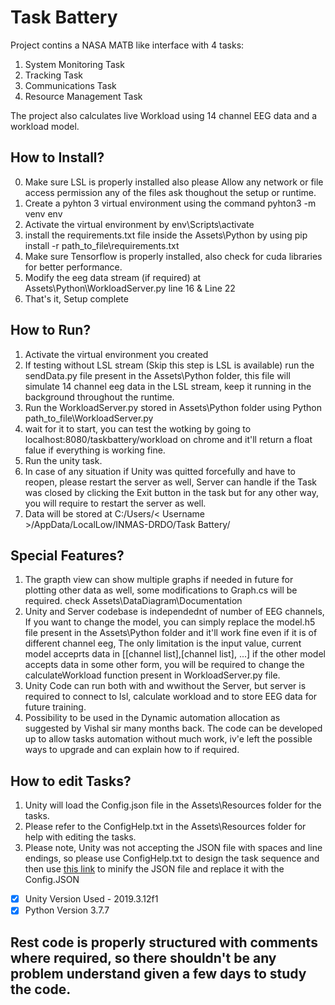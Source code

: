 # Task Battery
Project contins a NASA MATB like interface with 4 tasks:
1. System Monitoring Task
2. Tracking Task
3. Communications Task
4. Resource Management Task

The project also calculates live Workload using 14 channel EEG data and a workload model.

## How to Install?
0. Make sure LSL is properly installed also please Allow any network or file access permission any of the files ask thoughout the setup or runtime. 
1. Create a pyhton 3 virtual environment using the command pyhton3 -m venv env
2. Activate the virtual environment by env\Scripts\activate
3. install the requirements.txt file inside the Assets\Python by using pip install -r path_to_file\requirements.txt
4. Make sure Tensorflow is properly installed, also check for cuda libraries for better performance. 
5. Modify the eeg data stream (if required) at Assets\Python\WorkloadServer.py line 16 & Line 22
6. That's it, Setup complete
   
## How to Run?
1. Activate the virtual environment you created
2. If testing without LSL stream (Skip this step is LSL is available) run the sendData.py file present in the Assets\Python folder, this file will simulate 14 channel eeg data in the LSL stream, keep it running in the background throughout the runtime.
3. Run the WorkloadServer.py stored in Assets\Python folder using Python path_to_file\WorkloadServer.py
4. wait for it to start, you can test the wotking by going to localhost:8080/taskbattery/workload on chrome and it'll return a float falue if everything is working fine.
5. Run the unity task. 
6. In case of any situation if Unity was quitted forcefully and have to reopen, please restart the server as well, Server can handle if the Task was closed by clicking the Exit button in the task but for any other way, you will require to restart the server as well.
7. Data will be stored at C:/Users/< Username >/AppData/LocalLow/INMAS-DRDO/Task Battery/

## Special Features?
1. The grapth view can show multiple graphs if needed in future for plotting other data as well, some modifications to Graph.cs will be required. check Assets\DataDiagram\Documentation
2. Unity and Server codebase is independednt of number of EEG channels, If you want to change the model, you can simply replace the model.h5 file present in the Assets\Python folder and it'll work fine even if it is of different channel eeg, The only limitation is the input value, current model acceprts data in [[channel list],[channel list], ...] if the other model accepts data in some other form, you will be required to change the calculateWorkload function present in WorkloadServer.py file. 
3. Unity Code can run both with and wwithout the Server, but server is required to connect to lsl, calculate workload and to store EEG data for future training. 
4. Possibility to be used in the Dynamic automation allocation as suggested by Vishal sir many months back. The code can be developed up to allow tasks automation without much work, iv'e left the possible ways to upgrade and can explain how to if required. 

## How to edit Tasks?
1. Unity will load the Config.json file in the Assets\Resources folder for the tasks.
2. Please refer to the ConfigHelp.txt in the Assets\Resources folder for help with editing the tasks.
3. Please note, Unity was not accepting the JSON file with spaces and line endings, so please use ConfigHelp.txt to design the task sequence and then use [this link](https://codebeautify.org/jsonminifier) to minify the JSON file and replace it with the Config.JSON
   
- [x] Unity Version Used - 2019.3.12f1
- [x] Python Version 3.7.7

## Rest code is properly structured with comments where required, so there shouldn't be any problem understand given a few days to study the code. 